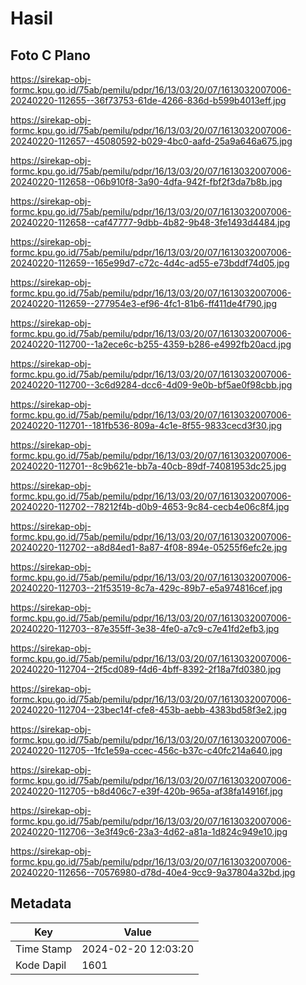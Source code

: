 # Hasil

## Foto C Plano

https://sirekap-obj-formc.kpu.go.id/75ab/pemilu/pdpr/16/13/03/20/07/1613032007006-20240220-112655--36f73753-61de-4266-836d-b599b4013eff.jpg

https://sirekap-obj-formc.kpu.go.id/75ab/pemilu/pdpr/16/13/03/20/07/1613032007006-20240220-112657--45080592-b029-4bc0-aafd-25a9a646a675.jpg

https://sirekap-obj-formc.kpu.go.id/75ab/pemilu/pdpr/16/13/03/20/07/1613032007006-20240220-112658--06b910f8-3a90-4dfa-942f-fbf2f3da7b8b.jpg

https://sirekap-obj-formc.kpu.go.id/75ab/pemilu/pdpr/16/13/03/20/07/1613032007006-20240220-112658--caf47777-9dbb-4b82-9b48-3fe1493d4484.jpg

https://sirekap-obj-formc.kpu.go.id/75ab/pemilu/pdpr/16/13/03/20/07/1613032007006-20240220-112659--165e99d7-c72c-4d4c-ad55-e73bddf74d05.jpg

https://sirekap-obj-formc.kpu.go.id/75ab/pemilu/pdpr/16/13/03/20/07/1613032007006-20240220-112659--277954e3-ef96-4fc1-81b6-ff411de4f790.jpg

https://sirekap-obj-formc.kpu.go.id/75ab/pemilu/pdpr/16/13/03/20/07/1613032007006-20240220-112700--1a2ece6c-b255-4359-b286-e4992fb20acd.jpg

https://sirekap-obj-formc.kpu.go.id/75ab/pemilu/pdpr/16/13/03/20/07/1613032007006-20240220-112700--3c6d9284-dcc6-4d09-9e0b-bf5ae0f98cbb.jpg

https://sirekap-obj-formc.kpu.go.id/75ab/pemilu/pdpr/16/13/03/20/07/1613032007006-20240220-112701--181fb536-809a-4c1e-8f55-9833cecd3f30.jpg

https://sirekap-obj-formc.kpu.go.id/75ab/pemilu/pdpr/16/13/03/20/07/1613032007006-20240220-112701--8c9b621e-bb7a-40cb-89df-74081953dc25.jpg

https://sirekap-obj-formc.kpu.go.id/75ab/pemilu/pdpr/16/13/03/20/07/1613032007006-20240220-112702--78212f4b-d0b9-4653-9c84-cecb4e06c8f4.jpg

https://sirekap-obj-formc.kpu.go.id/75ab/pemilu/pdpr/16/13/03/20/07/1613032007006-20240220-112702--a8d84ed1-8a87-4f08-894e-05255f6efc2e.jpg

https://sirekap-obj-formc.kpu.go.id/75ab/pemilu/pdpr/16/13/03/20/07/1613032007006-20240220-112703--21f53519-8c7a-429c-89b7-e5a974816cef.jpg

https://sirekap-obj-formc.kpu.go.id/75ab/pemilu/pdpr/16/13/03/20/07/1613032007006-20240220-112703--87e355ff-3e38-4fe0-a7c9-c7e41fd2efb3.jpg

https://sirekap-obj-formc.kpu.go.id/75ab/pemilu/pdpr/16/13/03/20/07/1613032007006-20240220-112704--2f5cd089-f4d6-4bff-8392-2f18a7fd0380.jpg

https://sirekap-obj-formc.kpu.go.id/75ab/pemilu/pdpr/16/13/03/20/07/1613032007006-20240220-112704--23bec14f-cfe8-453b-aebb-4383bd58f3e2.jpg

https://sirekap-obj-formc.kpu.go.id/75ab/pemilu/pdpr/16/13/03/20/07/1613032007006-20240220-112705--1fc1e59a-ccec-456c-b37c-c40fc214a640.jpg

https://sirekap-obj-formc.kpu.go.id/75ab/pemilu/pdpr/16/13/03/20/07/1613032007006-20240220-112705--b8d406c7-e39f-420b-965a-af38fa14916f.jpg

https://sirekap-obj-formc.kpu.go.id/75ab/pemilu/pdpr/16/13/03/20/07/1613032007006-20240220-112706--3e3f49c6-23a3-4d62-a81a-1d824c949e10.jpg

https://sirekap-obj-formc.kpu.go.id/75ab/pemilu/pdpr/16/13/03/20/07/1613032007006-20240220-112656--70576980-d78d-40e4-9cc9-9a37804a32bd.jpg


## Metadata

| Key        | Value               |
| ---------- | ------------------- |
| Time Stamp | 2024-02-20 12:03:20 |
| Kode Dapil | 1601                |



